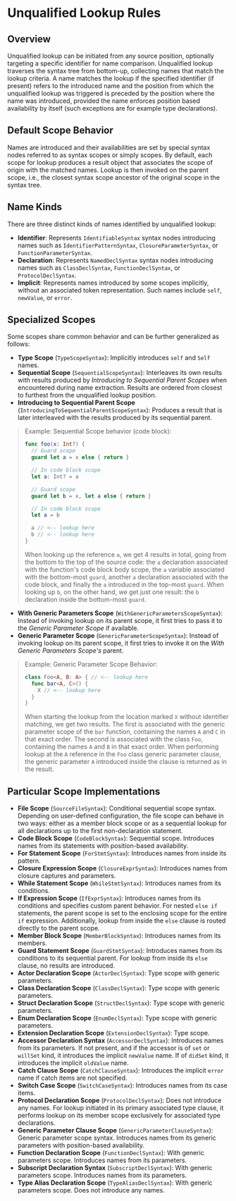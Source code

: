 # Unqualified Lookup Rules

## Overview
Unqualified lookup can be initiated from any source position, optionally targeting a specific identifier for name comparison. Unqualified lookup traverses the syntax tree from bottom-up, collecting names that match the lookup criteria. A name matches the lookup if the specified identifier (if present) refers to the introduced name and the position from which the unqualified lookup was triggered is preceded by the position where the name was introduced, provided the name enforces position based availability by itself (such exceptions are for example type declarations).

## Default Scope Behavior
Names are introduced and their availabilities are set by special syntax nodes referred to as syntax scopes or simply scopes. By default, each scope for lookup produces a result object that associates the scope of origin with the matched names. Lookup is then invoked on the parent scope, i.e., the closest syntax scope ancestor of the original scope in the syntax tree.

## Name Kinds
There are three distinct kinds of names identified by unqualified lookup:
- **Identifier**: Represents `IdentifiableSyntax` syntax nodes introducing names such as `IdentifierPatternSyntax`, `ClosureParameterSyntax`, or `FunctionParameterSyntax`.
- **Declaration**: Represents `NamedDeclSyntax` syntax nodes introducing names such as `ClassDeclSyntax`, `FunctionDeclSyntax`, or `ProtocolDeclSyntax`.
- **Implicit**: Represents names introduced by some scopes implicitly, without an associated token representation. Such names include `self`, `newValue`, or `error`.

## Specialized Scopes
Some scopes share common behavior and can be further generalized as follows:
- **Type Scope** (`TypeScopeSyntax`): Implicitly introduces `self` and `Self` names.
- **Sequential Scope** (`SequentialScopeSyntax`): Interleaves its own results with results produced by *Introducing to Sequential Parent Scopes* when encountered during name extraction. Results are ordered from closest to furthest from the unqualified lookup position.
- **Introducing to Sequential Parent Scope** (`IntroducingToSequentialParentScopeSyntax`): Produces a result that is later interleaved with the results produced by its sequential parent.

> Example:
> Sequential Scope behavior (code block):
> ```swift
> func foo(x: Int?) {
>   // Guard scope
>   guard let a = x else { return }
> 
>   // In code block scope
>   let a: Int? = a
> 
>   // Guard scope
>   guard let b = x, let a else { return }
> 
>   // In code block scope
>   let a = b
> 
>   a // <-- lookup here
>   b // <-- lookup here
> }
> ```
> When looking up the reference `a`, we get 4 results in total, going from the bottom to the top of the source code: the `a` declaration associated with the function's code block body scope, the `a` variable associated with the bottom-most `guard`, another `a` declaration associated with the code block, and finally the `a` introduced in the top-most `guard`.
> When looking up `b`, on the other hand, we get just one result: the `b` declaration inside the bottom-most `guard`.

- **With Generic Parameters Scope** (`WithGenericParametersScopeSyntax`): Instead of invoking lookup on its parent scope, it first tries to pass it to the *Generic Parameter Scope* if available.
- **Generic Parameter Scope** (`GenericParameterScopeSyntax`): Instead of invoking lookup on its parent scope, it first tries to invoke it on the *With Generic Parameters Scope's* parent.

> Example:
> Generic Parameter Scope Behavior:
> ```swift
> class Foo<A, B: A> { // <-- lookup here
>   func bar<A, C>() {
>     X // <-- lookup here
>   }
> }
> ```
> When starting the lookup from the location marked `X` without identifier matching, we get two results. The first is associated with the generic parameter scope of the `bar` function, containing the names `A` and `C` in that exact order. The second is associated with the class `Foo`, containing the names `A` and `B` in that exact order. 
> When performing lookup at the `A` reference in the `Foo` class generic parameter clause, the generic parameter `A` introduced inside the clause is returned as in the result.

## Particular Scope Implementations
- **File Scope** (`SourceFileSyntax`): Conditional sequential scope syntax. Depending on user-defined configuration, the file scope can behave in two ways: either as a member block scope or as a sequential lookup for all declarations up to the first non-declaration statement.
- **Code Block Scope** (`CodeBlockSyntax`): Sequential scope. Introduces names from its statements with position-based availability.
- **For Statement Scope** (`ForStmtSyntax`): Introduces names from inside its pattern.
- **Closure Expression Scope** (`ClosureExprSyntax`): Introduces names from closure captures and parameters.
- **While Statement Scope** (`WhileStmtSyntax`): Introduces names from its conditions.
- **If Expression Scope** (`IfExprSyntax`): Introduces names from its conditions and specifies custom parent behavior. For nested `else if` statements, the parent scope is set to the enclosing scope for the entire `if` expression. Additionally, lookup from inside the `else` clause is routed directly to the parent scope.
- **Member Block Scope** (`MemberBlockSyntax`): Introduces names from its members.
- **Guard Statement Scope** (`GuardStmtSyntax`): Introduces names from its conditions to its sequential parent. For lookup from inside its `else` clause, no results are introduced.
- **Actor Declaration Scope** (`ActorDeclSyntax`): Type scope with generic parameters.
- **Class Declaration Scope** (`ClassDeclSyntax`): Type scope with generic parameters.
- **Struct Declaration Scope** (`StructDeclSyntax`): Type scope with generic parameters.
- **Enum Declaration Scope** (`EnumDeclSyntax`): Type scope with generic parameters.
- **Extension Declaration Scope** (`ExtensionDeclSyntax`): Type scope.
- **Accessor Declaration Syntax** (`AccessorDeclSyntax`): Introduces names from its parameters. If not present, and if the accessor is of `set` or `willSet` kind, it introduces the implicit `newValue` name. If of `didSet` kind, it introduces the implicit `oldValue` name.
- **Catch Clause Scope** (`CatchClauseSyntax`): Introduces the implicit `error` name if catch items are not specified.
- **Switch Case Scope** (`SwitchCaseSyntax`): Introduces names from its case items.
- **Protocol Declaration Scope** (`ProtocolDeclSyntax`): Does not introduce any names. For lookup initiated in its primary associated type clause, it performs lookup on its member scope exclusively for associated type declarations.
- **Generic Parameter Clause Scope** (`GenericParameterClauseSyntax`): Generic parameter scope syntax. Introduces names from its generic parameters with position-based availability.
- **Function Declaration Scope** (`FunctionDeclSyntax`): With generic parameters scope. Introduces names from its parameters.
- **Subscript Declaration Syntax** (`SubscriptDeclSyntax`): With generic parameters scope. Introduces names from its parameters.
- **Type Alias Declaration Scope** (`TypeAliasDeclSyntax`): With generic parameters scope. Does not introduce any names.
